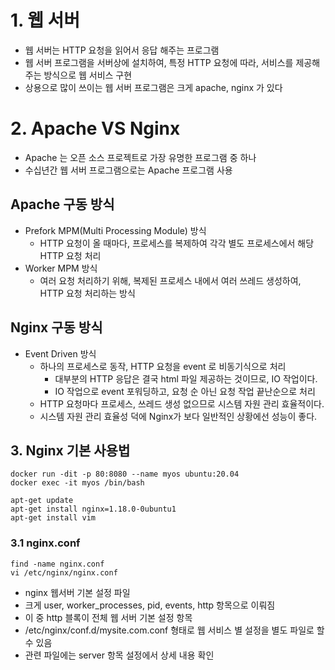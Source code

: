 # 1. 웹 서버

- 웹 서버는 HTTP 요청을 읽어서 응답 해주는 프로그램
- 웹 서버 프로그램을 서버상에 설치하여, 특정 HTTP 요청에 따라, 서비스를 제공해주는 방식으로 웹 서비스 구현
- 상용으로 많이 쓰이는 웹 서버 프로그램은 크게 apache, nginx 가 있다

# 2. Apache VS Nginx

- Apache 는 오픈 소스 프로젝트로 가장 유명한 프로그램 중 하나
- 수십년간 웹 서버 프로그램으로는 Apache 프로그램 사용

## Apache 구동 방식

- Prefork MPM(Multi Processing Module) 방식
  - HTTP 요청이 올 때마다, 프로세스를 복제하여 각각 별도 프로세스에서 해당 HTTP 요청 처리
- Worker MPM 방식
  - 여러 요청 처리하기 위해, 복제된 프로세스 내에서 여러 쓰레드 생성하여, HTTP 요청 처리하는 방식

## Nginx 구동 방식

- Event Driven 방식
  - 하나의 프로세스로 동작, HTTP 요청을 event 로 비동기식으로 처리
    - 대부분의 HTTP 응답은 결국 html 파일 제공하는 것이므로, IO 작업이다.
    - IO 작업으로 event 포워딩하고, 요청 순 아닌 요청 작업 끝난순으로 처리
  - HTTP 요청마다 프로세스, 쓰레드 생성 없으므로 시스템 자원 관리 효율적이다.
  - 시스템 자원 관리 효율성 덕에 Nginx가 보다 일반적인 상황에선 성능이 좋다.

## 3. Nginx 기본 사용법

```
docker run -dit -p 80:8080 --name myos ubuntu:20.04
docker exec -it myos /bin/bash

apt-get update
apt-get install nginx=1.18.0-0ubuntu1
apt-get install vim
```

### 3.1 nginx.conf

```
find -name nginx.conf
vi /etc/nginx/nginx.conf
```

- nginx 웹서버 기본 설정 파일
- 크게 user, worker_processes, pid, events, http 항목으로 이뤄짐
- 이 중 http 블록이 전체 웹 서버 기본 설정 항목
- /etc/nginx/conf.d/mysite.com.conf 형태로 웹 서비스 별 설정을 별도 파일로 할 수 있음
- 관련 파일에는 server 항목 설정에서 상세 내용 확인
